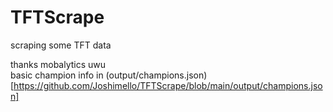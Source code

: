 # TFTScrape
scraping some TFT data

thanks mobalytics uwu  
basic champion info in (output/champions.json)[https://github.com/Joshimello/TFTScrape/blob/main/output/champions.json]
